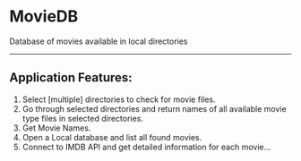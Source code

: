 # MovieDB
Database of movies available in local directories

<hr>

## Application Features:
1. Select [multiple] directories to check for movie files.
2. Go through selected directories and return names of all available movie type files in selected directories.
3. Get Movie Names.
4. Open a Local database and list all found movies.
5. Connect to IMDB API and get detailed information for each movie...
